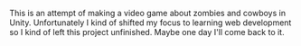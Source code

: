 This is an attempt of making a video game about zombies and cowboys in Unity. Unfortunately I kind of shifted my focus to learning web development so I kind of left this project unfinished. Maybe one day I'll come back to it.
